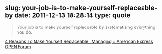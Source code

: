 slug: your-job-is-to-make-yourself-replaceable-by
date: 2011-12-13 18:28:14
type: quote
---

> Your job is to make yourself replaceable by systematizing everything you do.

[4 Reasons To Make Yourself Replaceable : Managing :: American Express OPEN Forum](http://www.openforum.com/articles/4-reasons-to-make-yourself-replaceable?extlink=em-openf-SBdaily)
